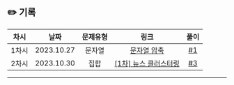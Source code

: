 ## ✏️ 기록

| 차시  |    날짜    | 문제유형 |                                           링크                                           |                          풀이                           |
| :---: | :--------: | :------: | :--------------------------------------------------------------------------------------: | :-----------------------------------------------------: |
| 1차시 | 2023.10.27 |  문자열  |      [문자열 압축](https://school.programmers.co.kr/learn/courses/30/lessons/60057)      | [#1](https://github.com/AlgoLeadMe/AlgoLeadMe-2/pull/1) |
| 2차시 | 2023.10.30 |   집합   | [[1차] 뉴스 클러스터링](https://school.programmers.co.kr/learn/courses/30/lessons/17677) | [#3](https://github.com/AlgoLeadMe/AlgoLeadMe-2/pull/3) |

---
